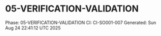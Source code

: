 # 05-VERIFICATION-VALIDATION
Phase: 05-VERIFICATION-VALIDATION
CI: CI-SO001-007
Generated: Sun Aug 24 22:41:12 UTC 2025
